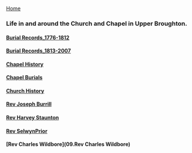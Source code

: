 [Home](https://simon-scmp.github.io/Upper-Broughton-History/)

### Life in and around the Church and Chapel in Upper Broughton.

#### [Burial Records_1776-1812](01.Burial_Records_1776-1812/BurialRecords_1776-1812.md)
#### [Burial Records_1813-2007](02.Burial_Records_1813-2007/BurialRecords_1813-2007.md)
#### [Chapel History](03.Chapel_History/HistoryChapel.md)
#### [Chapel Burials](04.Chapel_Burials/ChapelBurials.md)
#### [Church History](05.Church_History/church_hist.md)
#### [Rev Joseph Burrill](06.Rev_JBurrill/Rev_J_Burrill.md)
#### [Rev Harvey Staunton](07.Rev_Staunton/Rev_Staunton.md)
#### [Rev SelwynPrior](08.Rev_SelwynPrior/selwyn-prior.md)
#### [Rev Charles Wildbore](09.Rev Charles Wildbore)
